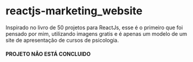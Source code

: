 # reactjs-marketing_website

Inspirado no livro de 50 projetos para ReactJs, esse é o primeiro que foi pensado por mim, 
utilizando imagens gratis e é apenas um modelo de um site de apresentação de cursos de psicologia.

#### PROJETO NÃO ESTÁ CONCLUIDO
